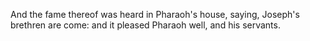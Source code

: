 And the fame thereof was heard in Pharaoh's house, saying, Joseph's brethren are come: and it pleased Pharaoh well, and his servants.
